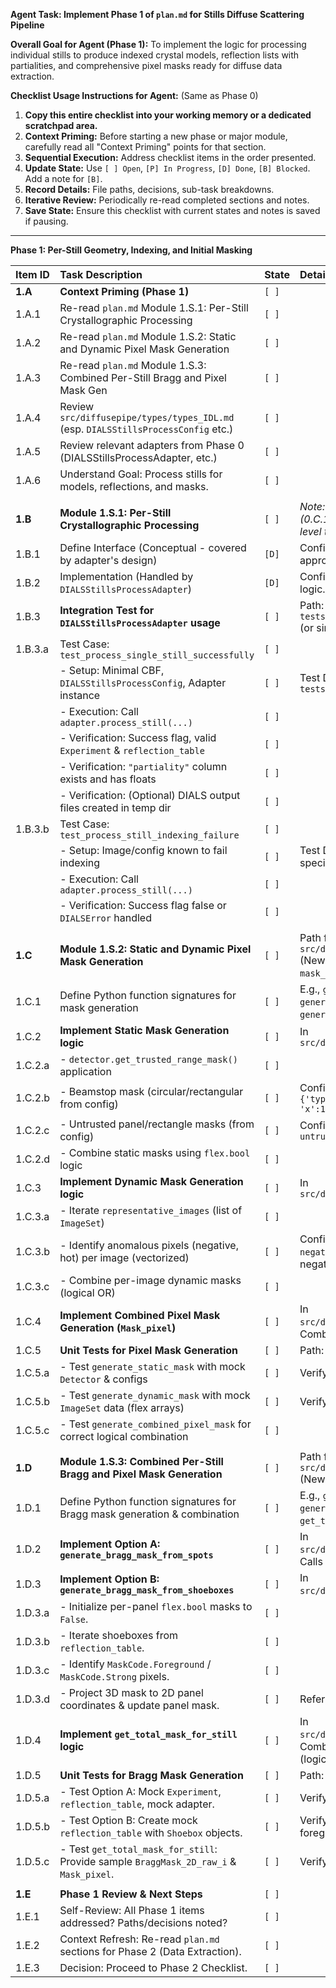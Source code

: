 **Agent Task: Implement Phase 1 of `plan.md` for Stills Diffuse Scattering Pipeline**

**Overall Goal for Agent (Phase 1):** To implement the logic for processing individual stills to produce indexed crystal models, reflection lists with partialities, and comprehensive pixel masks ready for diffuse data extraction.

**Checklist Usage Instructions for Agent:** (Same as Phase 0)

1.  **Copy this entire checklist into your working memory or a dedicated scratchpad area.**
2.  **Context Priming:** Before starting a new phase or major module, carefully read all "Context Priming" points for that section.
3.  **Sequential Execution:** Address checklist items in the order presented.
4.  **Update State:** Use `[ ] Open`, `[P] In Progress`, `[D] Done`, `[B] Blocked`. Add a note for `[B]`.
5.  **Record Details:** File paths, decisions, sub-task breakdowns.
6.  **Iterative Review:** Periodically re-read completed sections and notes.
7.  **Save State:** Ensure this checklist with current states and notes is saved if pausing.

---

**Phase 1: Per-Still Geometry, Indexing, and Initial Masking**

| Item ID | Task Description                                                                | State | Details/Notes/Path                                                                                                                                                             |
| :------ | :------------------------------------------------------------------------------ | :---- | :----------------------------------------------------------------------------------------------------------------------------------------------------------------------------- |
| **1.A** | **Context Priming (Phase 1)**                                                   | `[ ]` |                                                                                                                                                                              |
| 1.A.1   | Re-read `plan.md` Module 1.S.1: Per-Still Crystallographic Processing           | `[ ]` |                                                                                                                                                                              |
| 1.A.2   | Re-read `plan.md` Module 1.S.2: Static and Dynamic Pixel Mask Generation        | `[ ]` |                                                                                                                                                                              |
| 1.A.3   | Re-read `plan.md` Module 1.S.3: Combined Per-Still Bragg and Pixel Mask Gen     | `[ ]` |                                                                                                                                                                              |
| 1.A.4   | Review `src/diffusepipe/types/types_IDL.md` (esp. `DIALSStillsProcessConfig` etc.) | `[ ]` |                                                                                                                                                                              |
| 1.A.5   | Review relevant adapters from Phase 0 (DIALSStillsProcessAdapter, etc.)         | `[ ]` |                                                                                                                                                                              |
| 1.A.6   | Understand Goal: Process stills for models, reflections, and masks.             | `[ ]` |                                                                                                                                                                              |
|         |                                                                                 |       |                                                                                                                                                                              |
| **1.B** | **Module 1.S.1: Per-Still Crystallographic Processing**                         | `[ ]` | *Note: Core logic is in `DIALSStillsProcessAdapter` (0.C.1). This is about its usage context & higher-level testing.*                                                           |
| 1.B.1   | Define Interface (Conceptual - covered by adapter's design)                     | `[D]` | Confirmed: Adapter interface from 0.C.1.a is appropriate.                                                                                                                      |
| 1.B.2   | Implementation (Handled by `DIALSStillsProcessAdapter`)                         | `[D]` | Confirmed: Adapter from 0.C.1.b-f implements the logic.                                                                                                                        |
| 1.B.3   | **Integration Test for `DIALSStillsProcessAdapter` usage**                      | `[ ]` | Path: `tests/crystallography/test_still_processor.py` (or similar)                                                                                                             |
| 1.B.3.a | Test Case: `test_process_single_still_successfully`                             | `[ ]` |                                                                                                                                                                              |
|         |   - Setup: Minimal CBF, `DIALSStillsProcessConfig`, Adapter instance          | `[ ]` | Test Data: `tests/data/minimal_still.cbf`, `tests/data/minimal_stills_process.phil`                                                                                              |
|         |   - Execution: Call `adapter.process_still(...)`                                | `[ ]` |                                                                                                                                                                              |
|         |   - Verification: Success flag, valid `Experiment` & `reflection_table`         | `[ ]` |                                                                                                                                                                              |
|         |   - Verification: `"partiality"` column exists and has floats                   | `[ ]` |                                                                                                                                                                              |
|         |   - Verification: (Optional) DIALS output files created in temp dir             | `[ ]` |                                                                                                                                                                              |
| 1.B.3.b | Test Case: `test_process_still_indexing_failure`                                | `[ ]` |                                                                                                                                                                              |
|         |   - Setup: Image/config known to fail indexing                                  | `[ ]` | Test Data: `tests/data/unindexable_still.cbf` or specific PHIL.                                                                                                                |
|         |   - Execution: Call `adapter.process_still(...)`                                | `[ ]` |                                                                                                                                                                              |
|         |   - Verification: Success flag false or `DIALSError` handled                    | `[ ]` |                                                                                                                                                                              |
|         |                                                                                 |       |                                                                                                                                                                              |
| **1.C** | **Module 1.S.2: Static and Dynamic Pixel Mask Generation**                      | `[ ]` | Path for implementation: `src/diffusepipe/masking/pixel_mask_generator.py` (New file, more specific than generic `mask_generator.py`)                                         |
| 1.C.1   | Define Python function signatures for mask generation                           | `[ ]` | E.g., `generate_static_mask(...)`, `generate_dynamic_mask(...)`, `generate_combined_pixel_mask(...)`.                                                                         |
| 1.C.2   | **Implement Static Mask Generation logic**                                      | `[ ]` | In `src/diffusepipe/masking/pixel_mask_generator.py`                                                                                                                           |
| 1.C.2.a |   - `detector.get_trusted_range_mask()` application                             | `[ ]` |                                                                                                                                                                              |
| 1.C.2.b |   - Beamstop mask (circular/rectangular from config)                            | `[ ]` | Config: `beamstop_config: Optional[dict]` e.g. `{'type': 'circle', 'panel_idx':0, 'x':100,'y':100,'r':10}`                                                                   |
| 1.C.2.c |   - Untrusted panel/rectangle masks (from config)                               | `[ ]` | Config: `untrusted_rects: Optional[list[dict]]`, `untrusted_panels: Optional[list[int]]`                                                                                       |
| 1.C.2.d |   - Combine static masks using `flex.bool` logic                                | `[ ]` |                                                                                                                                                                              |
| 1.C.3   | **Implement Dynamic Mask Generation logic**                                     | `[ ]` | In `src/diffusepipe/masking/pixel_mask_generator.py`                                                                                                                           |
| 1.C.3.a |   - Iterate `representative_images` (list of `ImageSet`)                        | `[ ]` |                                                                                                                                                                              |
| 1.C.3.b |   - Identify anomalous pixels (negative, hot) per image (vectorized)            | `[ ]` | Config: `hot_pixel_threshold: float`, `negative_value_threshold: float` (e.g. 0 or slightly negative)                                                                          |
| 1.C.3.c |   - Combine per-image dynamic masks (logical OR)                                | `[ ]` |                                                                                                                                                                              |
| 1.C.4   | **Implement Combined Pixel Mask Generation (`Mask_pixel`)**                     | `[ ]` | In `src/diffusepipe/masking/pixel_mask_generator.py`. Combines static & dynamic.                                                                                               |
| 1.C.5   | **Unit Tests for Pixel Mask Generation**                                        | `[ ]` | Path: `tests/masking/test_pixel_mask_generator.py`                                                                                                                             |
| 1.C.5.a |   - Test `generate_static_mask` with mock `Detector` & configs                  | `[ ]` | Verify correct pixels flagged.                                                                                                                                                 |
| 1.C.5.b |   - Test `generate_dynamic_mask` with mock `ImageSet` data (flex arrays)        | `[ ]` | Verify known hot/cold pixels flagged.                                                                                                                                          |
| 1.C.5.c |   - Test `generate_combined_pixel_mask` for correct logical combination         | `[ ]` |                                                                                                                                                                              |
|         |                                                                                 |       |                                                                                                                                                                              |
| **1.D** | **Module 1.S.3: Combined Per-Still Bragg and Pixel Mask Generation**            | `[ ]` | Path for implementation: `src/diffusepipe/masking/bragg_mask_generator.py` (New file)                                                                                          |
| 1.D.1   | Define Python function signatures for Bragg mask generation & combination       | `[ ]` | E.g., `generate_bragg_mask_from_spots(...)`, `generate_bragg_mask_from_shoeboxes(...)`, `get_total_mask_for_still(...)`.                                                       |
| 1.D.2   | **Implement Option A: `generate_bragg_mask_from_spots`**                        | `[ ]` | In `src/diffusepipe/masking/bragg_mask_generator.py`. Calls `DIALSGenerateMaskAdapter`.                                                                                          |
| 1.D.3   | **Implement Option B: `generate_bragg_mask_from_shoeboxes`**                    | `[ ]` | In `src/diffusepipe/masking/bragg_mask_generator.py`.                                                                                                                          |
| 1.D.3.a |     - Initialize per-panel `flex.bool` masks to `False`.                        | `[ ]` |                                                                                                                                                                              |
| 1.D.3.b |     - Iterate shoeboxes from `reflection_table`.                                  | `[ ]` |                                                                                                                                                                              |
| 1.D.3.c |     - Identify `MaskCode.Foreground` / `MaskCode.Strong` pixels.                  | `[ ]` |                                                                                                                                                                              |
| 1.D.3.d |     - Project 3D mask to 2D panel coordinates & update panel mask.              | `[ ]` | Refer to `DIALS_Python_API_Reference.md` A.5 Ex6.                                                                                                                              |
| 1.D.4   | **Implement `get_total_mask_for_still` logic**                                  | `[ ]` | In `src/diffusepipe/masking/bragg_mask_generator.py`. Combines `BraggMask_2D_raw_i` and `Mask_pixel` (logical AND NOT).                                                        |
| 1.D.5   | **Unit Tests for Bragg Mask Generation**                                        | `[ ]` | Path: `tests/masking/test_bragg_mask_generator.py`                                                                                                                             |
| 1.D.5.a |   - Test Option A: Mock `Experiment`, `reflection_table`, mock adapter.         | `[ ]` | Verify adapter call and output handling.                                                                                                                                       |
| 1.D.5.b |   - Test Option B: Create mock `reflection_table` with `Shoebox` objects.       | `[ ]` | Verify correct 2D mask from projected shoebox foregrounds.                                                                                                                     |
| 1.D.5.c |   - Test `get_total_mask_for_still`: Provide sample `BraggMask_2D_raw_i` & `Mask_pixel`. | `[ ]` | Verify correct boolean combination.                                                                                                                                            |
|         |                                                                                 |       |                                                                                                                                                                              |
| **1.E** | **Phase 1 Review & Next Steps**                                                 | `[ ]` |                                                                                                                                                                              |
| 1.E.1   | Self-Review: All Phase 1 items addressed? Paths/decisions noted?                | `[ ]` |                                                                                                                                                                              |
| 1.E.2   | Context Refresh: Re-read `plan.md` sections for Phase 2 (Data Extraction).      | `[ ]` |                                                                                                                                                                              |
| 1.E.3   | Decision: Proceed to Phase 2 Checklist.                                         | `[ ]` |                                                                                                                                                                              |
